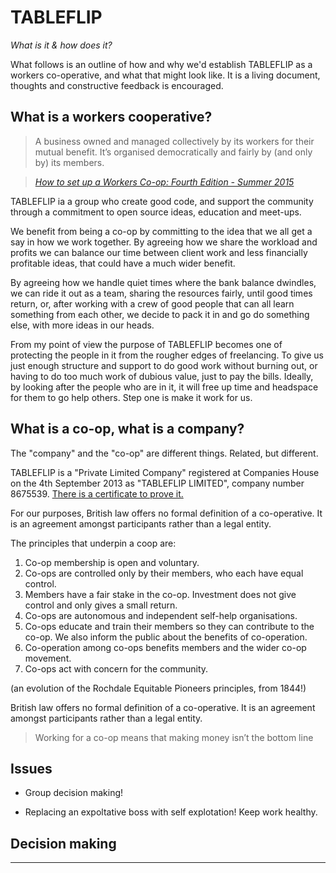 # TABLEFLIP

_What is it & how does it?_

What follows is an outline of how and why we'd establish TABLEFLIP as a workers co-operative, and what that might look like. It is a living document, thoughts and constructive feedback is encouraged.

## What is a workers cooperative?

> A business owned and managed collectively by its workers for their mutual benefit.
> It’s organised democratically and fairly by (and only by) its members.

> _[How to set up a Workers Co-op: Fourth Edition - Summer 2015][1]_

TABLEFLIP ia a group who create good code, and support the community through a commitment to open source ideas, education and meet-ups.

We benefit from being a co-op by committing to the idea that we all get a say in how we work together. By agreeing how we share the workload and profits we can balance our time between client work and less financially profitable ideas, that could have a much wider benefit.

By agreeing how we handle quiet times where the bank balance dwindles, we can ride it out as a team, sharing the resources fairly, until good times return, or, after working with a crew of good people that can all learn something from each other, we decide to pack it in and go do something else, with more ideas in our heads.

From my point of view the purpose of TABLEFLIP becomes one of protecting the people in it from the rougher edges of freelancing. To give us just enough structure and support to do good work without burning out, or having to do too much work of dubious value, just to pay the bills. Ideally, by looking after the people who are in it, it will free up time and headspace for them to go help others. Step one is make it work for us.

## What is a co-op, what is a company?

The "company" and the "co-op" are different things. Related, but different.

TABLEFLIP is a "Private Limited Company" registered at Companies House on the 4th September 2013 as "TABLEFLIP LIMITED", company number 8675539. [There is a certificate to prove it.][2]

For our purposes, British law offers no formal definition of a co-operative. It is an agreement amongst participants rather than a legal entity.

The principles that underpin a coop are:

1. Co-op membership is open and voluntary.
2. Co-ops are controlled only by their members, who each have equal control.
3. Members have a fair stake in the co-op. Investment does not give control and only gives a small return.
4. Co-ops are autonomous and independent self-help organisations.
5. Co-ops educate and train their members so they can contribute to the co-op. We also inform the public about the benefits of co-operation.
6. Co-operation among co-ops benefits members and the wider co-op movement.
7. Co-ops act with concern for the community.

(an evolution of the Rochdale Equitable Pioneers principles, from 1844!)

British law offers no formal definition of a co-operative. It is an agreement amongst participants rather than a legal entity.

> Working for a co-op means that making money isn’t the bottom line

## Issues

- Group decision making!

- Replacing an expoltative boss with self explotation!
Keep work healthy.

## Decision making


---

[1]:http://www.radicalroutes.org.uk/publicdownloads/setupaworkerscoop-lowres.pdf
[2]: https://github.com/tableflip/tableflip/blob/master/tableflip-incorporation-certificate-2013.pdf
